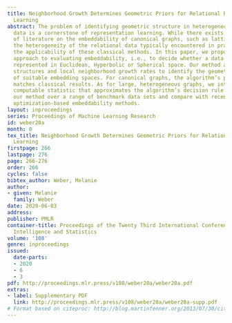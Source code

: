 ```yaml
---
title: Neighborhood Growth Determines Geometric Priors for Relational Representation
  Learning
abstract: The problem of identifying geometric structure in heterogeneous, high-dimensional
  data is a cornerstone of representation learning. While there exists a large body
  of literature on the embeddability of canonical graphs, such as lattices or trees,
  the heterogeneity of the relational data typically encountered in practice limits
  the applicability of these classical methods. In this paper, we propose a combinatorial
  approach to evaluating embeddability, i.e., to decide whether a data set is best
  represented in Euclidean, Hyperbolic or Spherical space. Our method analyzes nearest-neighbor
  structures and local neighborhood growth rates to identify the geometric priors
  of suitable embedding spaces. For canonical graphs, the algorithm’s prediction provably
  matches classical results. As for large, heterogeneous graphs, we introduce an efficiently
  computable statistic that approximates the algorithm’s decision rule. We validate
  our method over a range of benchmark data sets and compare with recently published
  optimization-based embeddability methods.
layout: inproceedings
series: Proceedings of Machine Learning Research
id: weber20a
month: 0
tex_title: Neighborhood Growth Determines Geometric Priors for Relational Representation
  Learning
firstpage: 266
lastpage: 276
page: 266-276
order: 266
cycles: false
bibtex_author: Weber, Melanie
author:
- given: Melanie
  family: Weber
date: 2020-06-03
address: 
publisher: PMLR
container-title: Proceedings of the Twenty Third International Conference on Artificial
  Intelligence and Statistics
volume: '108'
genre: inproceedings
issued:
  date-parts:
  - 2020
  - 6
  - 3
pdf: http://proceedings.mlr.press/v108/weber20a/weber20a.pdf
extras:
- label: Supplementary PDF
  link: http://proceedings.mlr.press/v108/weber20a/weber20a-supp.pdf
# Format based on citeproc: http://blog.martinfenner.org/2013/07/30/citeproc-yaml-for-bibliographies/
---
```

